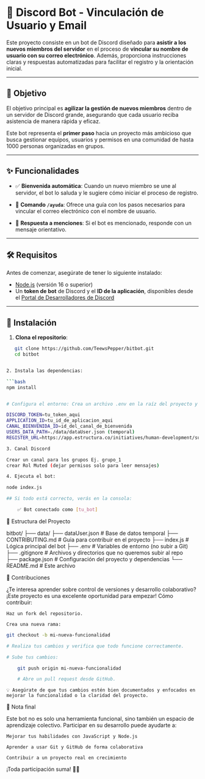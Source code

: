 # 🤖 Discord Bot - Vinculación de Usuario y Email

Este proyecto consiste en un bot de Discord diseñado para **asistir a los nuevos miembros del servidor** en el proceso de **vincular su nombre de usuario con su correo electrónico**. Además, proporciona instrucciones claras y respuestas automatizadas para facilitar el registro y la orientación inicial.

---

## 🎯 Objetivo

El objetivo principal es **agilizar la gestión de nuevos miembros** dentro de un servidor de Discord grande, asegurando que cada usuario reciba asistencia de manera rápida y eficaz.

Este bot representa el **primer paso** hacia un proyecto más ambicioso que busca gestionar equipos, usuarios y permisos en una comunidad de hasta 1000 personas organizadas en grupos.

---

## ✨ Funcionalidades

- ✅ **Bienvenida automática**: Cuando un nuevo miembro se une al servidor, el bot lo saluda y le sugiere cómo iniciar el proceso de registro.

- 💬 **Comando `/ayuda`**: Ofrece una guía con los pasos necesarios para vincular el correo electrónico con el nombre de usuario.

- 📣 **Respuesta a menciones**: Si el bot es mencionado, responde con un mensaje orientativo.

---

## 🛠 Requisitos

Antes de comenzar, asegúrate de tener lo siguiente instalado:

- [Node.js](https://nodejs.org/) (versión 16 o superior)
- Un **token de bot** de Discord y el **ID de la aplicación**, disponibles desde el [Portal de Desarrolladores de Discord](https://discord.com/developers/applications)

---

## 🚀 Instalación

1. **Clona el repositorio**:

````bash
   git clone https://github.com/TeewsPepper/bitbot.git
   cd bitbot


2. Instala las dependencias:

```bash
npm install


# Configura el entorno: Crea un archivo .env en la raíz del proyecto y agrega lo siguiente:

DISCORD_TOKEN=tu_token_aqui
APPLICATION_ID=tu_id_de_aplicacion_aqui
CANAL_BIENVENIDA_ID=id_del_canal_de_bienvenida
USERS_DATA_PATH=./data/dataUser.json (temporal)
REGISTER_URL=https://app.estructura.co/initiatives/human-development/subscription/control-user-email?ref=WH5598F161MW17889P2VZ0TIY9U6DDY0

3. Canal Discord

Crear un canal para los grupos Ej. grupo_1
crear Rol Muted (dejar permisos solo para leer mensajes)

4. Ejecuta el bot:

node index.js

## Si todo está correcto, verás en la consola:

    ✅ Bot conectado como [tu_bot]

````

🧩 Estructura del Proyecto

bitbot/
├── data/
├── dataUser.json # Base de datos temporal
├── CONTRIBUTING.md # Guia para contribuir en el proyecto
├── index.js # Lógica principal del bot
├── .env # Variables de entorno (no subir a Git)
├── .gitignore # Archivos y directorios que no queremos subir al repo  
├── package.json # Configuración del proyecto y dependencias
└── README.md # Este archivo

🤝 Contribuciones

¿Te interesa aprender sobre control de versiones y desarrollo colaborativo? ¡Este proyecto es una excelente oportunidad para empezar!
Cómo contribuir:

    Haz un fork del repositorio.

    Crea una nueva rama:

```bash
git checkout -b mi-nueva-funcionalidad

# Realiza tus cambios y verifica que todo funcione correctamente.

# Sube tus cambios:

    git push origin mi-nueva-funcionalidad

    # Abre un pull request desde GitHub.
```

    💡 Asegúrate de que tus cambios estén bien documentados y enfocados en mejorar la funcionalidad o la claridad del proyecto.

🧠 Nota final

Este bot no es solo una herramienta funcional, sino también un espacio de aprendizaje colectivo. Participar en su desarrollo puede ayudarte a:

    Mejorar tus habilidades con JavaScript y Node.js

    Aprender a usar Git y GitHub de forma colaborativa

    Contribuir a un proyecto real en crecimiento

¡Toda participación suma! 💪✨
